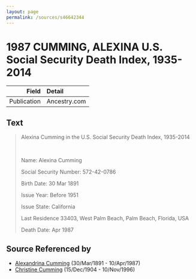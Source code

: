 ```yaml
---
layout: page
permalink: /sources/s46642344
---
```


# 1987 CUMMING, ALEXINA U.S. Social Security Death Index, 1935-2014

Field | Detail
---:|:---
Publication | Ancestry.com

## Text

> Alexina Cumming in the U.S. Social Security Death Index, 1935-2014
>
> <br/>
>
> Name: Alexina Cumming
>
> Social Security Number: 572-42-0786
>
> Birth Date: 30 Mar 1891
>
> Issue Year: Before 1951
>
> Issue State: California
>
> Last Residence 33403, West Palm Beach, Palm Beach, Florida, USA
>
> Death Date: Apr 1987
>

## Source Referenced by

* [Alexandrina Cumming](../people/@57186713@-alexandrina-cumming-b1891-3-30-d1987-4-10.md) (30/Mar/1891 - 10/Apr/1987)
* [Christine Cumming](../people/@24328630@-christine-cumming-b1904-12-15-d1996-11-10.md) (15/Dec/1904 - 10/Nov/1996)
